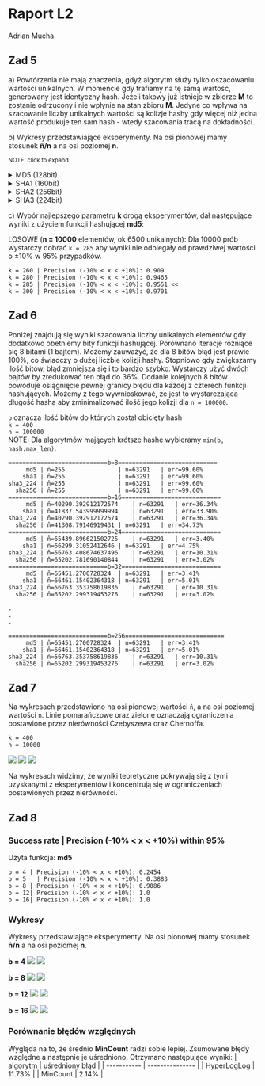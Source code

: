 # Raport L2

Adrian Mucha

## Zad 5

a) Powtórzenia nie mają znaczenia, gdyż algorytm służy tylko oszacowaniu wartości unikalnych. W momencie gdy trafiamy na tę samą wartość, generowany jest identyczny hash. Jeżeli takowy już istnieje w zbiorze **M** to zostanie odrzucony i nie wpłynie na stan zbioru **M**.
Jedyne co wpływa na szacowanie liczby unikalnych wartości są kolizje hashy gdy więcej niż jedna wartość produkuje ten sam hash - wtedy szacowania tracą na dokładności.

b) Wykresy przedstawiające eksperymenty. Na osi pionowej mamy stosunek **n̂/n** a na osi poziomej **n**.

<small>NOTE: click to expand</small>

<details>
    <summary>MD5 (128bit)</summary>

### MD5

- k=2 ![](losowe/md5/md5_2_scatter.png)
- k=3 ![](losowe/md5/md5_3_scatter.png)
- k=10 ![](losowe/md5/md5_10_scatter.png)
- k=100 ![](losowe/md5/md5_100_scatter.png)
- k=400 ![](losowe/md5/md5_400_scatter.png)
  </details>

<details>
    <summary>SHA1 (160bit)</summary>

### SHA1

- k=2 ![](losowe/sha1/sha1_2_scatter.png)
- k=3 ![](losowe/sha1/sha1_3_scatter.png)
- k=10 ![](losowe/sha1/sha1_10_scatter.png)
- k=100 ![](losowe/sha1/sha1_100_scatter.png)
- k=400 ![](losowe/sha1/sha1_400_scatter.png)
  </details>

<details>
    <summary>SHA2 (256bit)</summary>

### SHA2

- k=2 ![](losowe/sha256/sha256_2_scatter.png)
- k=3 ![](losowe/sha256/sha256_3_scatter.png)
- k=10 ![](losowe/sha256/sha256_10_scatter.png)
- k=100 ![](losowe/sha256/sha256_100_scatter.png)
- k=400 ![](losowe/sha256/sha256_400_scatter.png)
  </details>

<details>
    <summary>SHA3 (224bit)</summary>

### SHA3

- k=2 ![](losowe/sha3_224/sha3_224_2_scatter.png)
- k=3 ![](losowe/sha3_224/sha3_224_3_scatter.png)
- k=10 ![](losowe/sha3_224/sha3_224_10_scatter.png)
- k=100 ![](losowe/sha3_224/sha3_224_100_scatter.png)
- k=400 ![](losowe/sha3_224/sha3_224_400_scatter.png)
  </details>

c) Wybór najlepszego parametru **k** drogą eksperymentów, dał następujące wyniki z użyciem funkcji hashującej **md5**:

LOSOWE (**n = 10000** elementów, ok 6500 unikalnych):
Dla 10000 prób wystarczy dobrać `k = 285` aby wyniki nie odbiegały od prawdziwej wartości o ±10% w 95% przypadków.


```
k = 260	| Precision (-10% < x < +10%): 0.909
k = 280	| Precision (-10% < x < +10%): 0.9465
k = 285	| Precision (-10% < x < +10%): 0.9551 <<
k = 300	| Precision (-10% < x < +10%): 0.9701
```

## Zad 6
Poniżej znajdują się wyniki szacowania liczby unikalnych elementów gdy dodatkowo obetniemy bity funkcji hashującej. Porównano iteracje różniące się 8 bitami (1 bajtem). Możemy zauważyć, że dla 8 bitów błąd jest prawie 100%, co świadczy o dużej liczbie kolizji hashy. Stopniowo gdy zwiększamy ilość bitów, błąd zmniejsza się i to bardzo szybko. Wystarczy użyć dwóch bajtów by zredukować ten błąd do 36%. Dodanie kolejnych 8 bitów powoduje osiągnięcie pewnej granicy błędu dla każdej z czterech funkcji hashujących. Możemy z tego wywnioskować, że jest to wystarczająca długość hasha aby zminimalizować ilość jego kolizji dla `n = 100000`.

`b` oznacza ilość bitów do których został obicięty hash  
`k = 400`  
`n = 100000`  
NOTE: Dla algorytmów mających krótsze hashe wybieramy `min(b, hash.max_len)`.

```
============================b=8============================
     md5 | n̂=255	            | n=63291	| err=99.60%
    sha1 | n̂=255	            | n=63291	| err=99.60%
sha3_224 | n̂=255	            | n=63291	| err=99.60%
  sha256 | n̂=255	            | n=63291	| err=99.60%
============================b=16============================
     md5 | n̂=40290.392912172574	| n=63291	| err=36.34%
    sha1 | n̂=41837.543999999994	| n=63291	| err=33.90%
sha3_224 | n̂=40290.392912172574	| n=63291	| err=36.34%
  sha256 | n̂=41308.79146919431	| n=63291	| err=34.73%
============================b=24============================
     md5 | n̂=65439.896621502725	| n=63291	| err=3.40%
    sha1 | n̂=66299.31052412646	| n=63291	| err=4.75%
sha3_224 | n̂=56763.408674637496	| n=63291	| err=10.31%
  sha256 | n̂=65202.781690140844	| n=63291	| err=3.02%
============================b=32============================
     md5 | n̂=65451.2700728324	| n=63291	| err=3.41%
    sha1 | n̂=66461.15402364318	| n=63291	| err=5.01%
sha3_224 | n̂=56763.353758619836	| n=63291	| err=10.31%
  sha256 | n̂=65202.299319453276	| n=63291	| err=3.02%

.
.
.

============================b=256============================
     md5 | n̂=65451.2700728324	| n=63291	| err=3.41%
    sha1 | n̂=66461.15402364318	| n=63291	| err=5.01%
sha3_224 | n̂=56763.353758619836	| n=63291	| err=10.31%
  sha256 | n̂=65202.299319453276	| n=63291	| err=3.02%

```

## Zad 7

Na wykresach przedstawiono na osi pionowej wartości `n̂`, a na osi poziomej wartości `n`. Linie pomarańczowe oraz zielone oznaczają ograniczenia postawione przez nierówności Czebyszewa oraz Chernoffa.

`k = 400`  
`n = 10000`

![](chebyshew_chernoff/sha256_400_α_0.005_k_400_n_10000.png)
![](chebyshew_chernoff/sha256_400_α_0.01_k_400_n_10000.png)
![](chebyshew_chernoff/sha256_400_α_0.05_k_400_n_10000.png)

Na wykresach widzimy, że wyniki teoretyczne pokrywają się z tymi uzyskanymi z eksperymentów i koncentrują się w ograniczeniach postawionych przez nierówności.

## Zad 8

### Success rate | Precision (-10% < x < +10%) within 95%

Użyta funkcja: **md5**

```
b = 4 | Precision (-10% < x < +10%): 0.2454
b = 5	| Precision (-10% < x < +10%): 0.3883
b = 8 | Precision (-10% < x < +10%): 0.9086
b = 12| Precision (-10% < x < +10%): 1.0
b = 16| Precision (-10% < x < +10%): 1.0
```

### Wykresy

Wykresy przedstawiające eksperymenty. Na osi pionowej mamy stosunek **n̂/n** a na osi poziomej **n**.

**b = 4**
![](hyperloglog/md5_n_10000_b_4_scatter.png)
![](hyperloglog/md5_n_10000_b_4.png)

**b = 8**
![](hyperloglog/md5_n_10000_b_8_scatter.png)
![](hyperloglog/md5_n_10000_b_8.png)

**b = 12**
![](hyperloglog/md5_n_10000_b_12_scatter.png)
![](hyperloglog/md5_n_10000_b_12.png)

**b = 16**
![](hyperloglog/md5_n_10000_b_16_scatter.png)
![](hyperloglog/md5_n_10000_b_16.png)

### Porównanie błędów względnych
Wygląda na to, że średnio **MinCount** radzi sobie lepiej.
Zsumowane błędy względne a następnie je uśredniono. Otrzymano następujące wyniki:
| algorytm    | uśredniony błąd |
| ----------- | --------------- |
| HyperLogLog | 11.73%          |
| MinCount    | 2.14%           |
